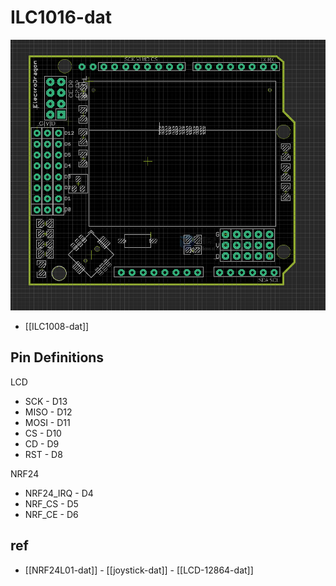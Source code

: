 
# ILC1016-dat

![](2024-01-22-17-29-35.png)

- [[ILC1008-dat]]

## Pin Definitions 

LCD 

- SCK - D13 
- MISO - D12
- MOSI - D11
- CS - D10 
- CD - D9
- RST - D8 

NRF24

- NRF24_IRQ - D4
- NRF_CS - D5 
- NRF_CE - D6 




## ref 



- [[NRF24L01-dat]] - [[joystick-dat]] - [[LCD-12864-dat]]